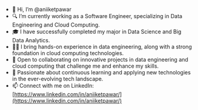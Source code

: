 - 👋 Hi, I’m @aniiketpawar
- 🔍 I’m currently working as a Software Engineer, specializing in Data Engineering and Cloud Computing.
- 🎓 I have successfully completed my major in Data Science and Big Data Analytics.
- 👨‍💻 I bring hands-on experience in data engineering, along with a strong foundation in cloud computing technologies.
- 🤝 Open to collaborating on innovative projects in data engineering and cloud computing that challenge me and enhance my skills.
- 🌟 Passionate about continuous learning and applying new technologies in the ever-evolving tech landscape.
- 📫 Connect with me on LinkedIn: [https://www.linkedin.com/in/aniiketpawar/](https://www.linkedin.com/in/aniiketpawar/)

<!---
aniiketpawar/aniiketpawar is a ✨ special ✨ repository because its `README.md` (this file) appears on your GitHub profile.
You can click the Preview link to take a look at your changes.
--->
